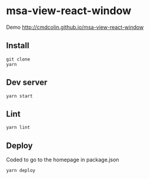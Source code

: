 # msa-view-react-window

Demo http://cmdcolin.github.io/msa-view-react-window

## Install


    git clone
    yarn

## Dev server

    yarn start


## Lint

    yarn lint

## Deploy

Coded to go to the homepage in package.json

    yarn deploy
